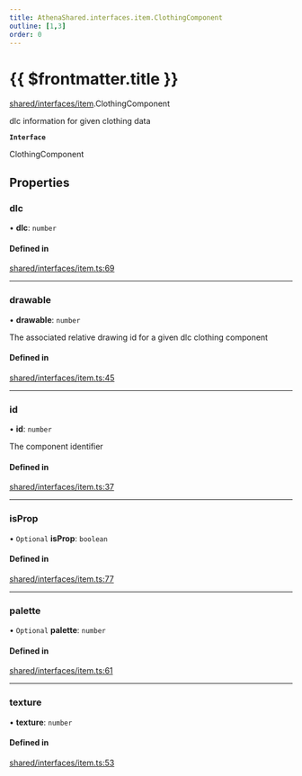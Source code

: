 ```yaml
---
title: AthenaShared.interfaces.item.ClothingComponent
outline: [1,3]
order: 0
---
```


# {{ $frontmatter.title }}


[shared/interfaces/item](../modules/shared_interfaces_item.md).ClothingComponent

dlc information for given clothing data

**`Interface`**

ClothingComponent

## Properties

### dlc

• **dlc**: `number`

#### Defined in

[shared/interfaces/item.ts:69](https://github.com/Stuyk/altv-athena/blob/106130f/src/core/shared/interfaces/item.ts#L69)

___

### drawable

• **drawable**: `number`

The associated relative drawing id for a given dlc clothing component

#### Defined in

[shared/interfaces/item.ts:45](https://github.com/Stuyk/altv-athena/blob/106130f/src/core/shared/interfaces/item.ts#L45)

___

### id

• **id**: `number`

The component identifier

#### Defined in

[shared/interfaces/item.ts:37](https://github.com/Stuyk/altv-athena/blob/106130f/src/core/shared/interfaces/item.ts#L37)

___

### isProp

• `Optional` **isProp**: `boolean`

#### Defined in

[shared/interfaces/item.ts:77](https://github.com/Stuyk/altv-athena/blob/106130f/src/core/shared/interfaces/item.ts#L77)

___

### palette

• `Optional` **palette**: `number`

#### Defined in

[shared/interfaces/item.ts:61](https://github.com/Stuyk/altv-athena/blob/106130f/src/core/shared/interfaces/item.ts#L61)

___

### texture

• **texture**: `number`

#### Defined in

[shared/interfaces/item.ts:53](https://github.com/Stuyk/altv-athena/blob/106130f/src/core/shared/interfaces/item.ts#L53)
